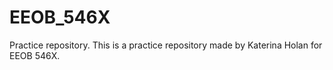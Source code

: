 # EEOB_546X
Practice repository.
This is a practice repository made by Katerina Holan for EEOB 546X.
